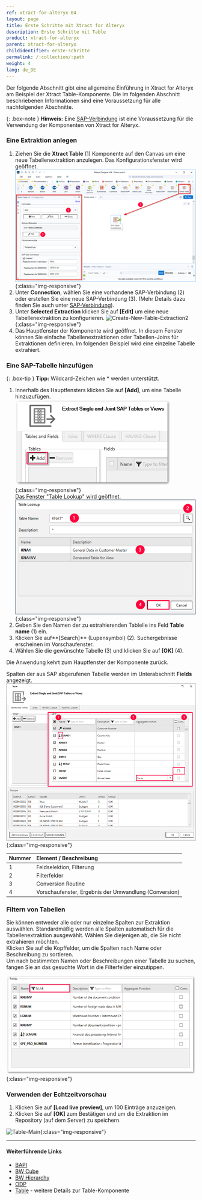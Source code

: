 ```yaml
---
ref: xtract-for-alteryx-04
layout: page
title: Erste Schritte mit Xtract for Alteryx
description: Erste Schritte mit Table
product: xtract-for-alteryx
parent: xtract-for-alteryx
childidentifier: erste-schritte
permalink: /:collection/:path
weight: 4
lang: de_DE
---
```


Der folgende Abschnitt gibt eine allgemeine Einführung in Xtract for Alteryx am Beispiel der Xtract Table-Komponente.
Die im folgenden Abschnitt beschriebenen Informationen sind eine Voraussetzung für alle nachfolgenden Abschnitte.

{: .box-note }
**Hinweis:** Eine [SAP-Verbindung](./einfuehrung/sap-verbindung) ist eine Voraussetzung für die Verwendung der Komponenten von Xtract for Alteryx.

### Eine Extraktion anlegen

1. Ziehen Sie die **Xtract Table** (1) Komponente auf den Canvas um eine neue Tabellenextraktion anzulegen. Das Konfigurationsfenster wird geöffnet. 
![Create-New-Table-Extraction](/img/content/xfa/xfa_create_table_extraction_01.png){:class="img-responsive"}
2. Unter **Connection**, wählen Sie eine vorhandene  SAP-Verbindung (2) oder erstellen Sie eine neue SAP-Verbindung (3). (Mehr Details dazu finden Sie auch unter [SAP-Verbindung](./einfuehrung/sap-verbindung)).
3. Unter **Selected Extraction** klicken Sie auf **[Edit]**  um eine neue Tabellenextraktion zu konfigurieren.
![Create-New-Table-Extraction2](/img/content/xfa_create_table_extraction_02.png){:class="img-responsive"}
4. Das Hauptfenster der Komponente wird geöffnet. In diesem Fenster können Sie einfache Tabellenextraktionen oder Tabellen-Joins für Extraktionen definieren. Im folgenden Beispiel wird eine einzelne Tabelle extrahiert.

### Eine SAP-Tabelle hinzufügen

{: .box-tip }
**Tipp:** Wildcard-Zeichen wie * werden unterstützt. 

1. Innerhalb des Hauptfensters klicken Sie auf **[Add]**, um eine Tabelle hinzuzufügen.<br>
![Add-New-Table](/img/content/table/table_main-window_add.png){:class="img-responsive"} <br/>
Das Fenster "Table Lookup" wird geöffnet. <br/>
![Look-Up-Table](/img/content/table/table_look-up.png){:class="img-responsive"} <br/>
2. Geben Sie den Namen der zu extrahierenden Tablelle ins Feld **Table name** (1) ein.<br>
3. Klicken Sie auf**[Search]** (Lupensymbol) (2).
Suchergebnisse erscheinen im Vorschaufenster.
4. Wählen Sie die gewünschte Tabelle (3) und klicken Sie auf **[OK]** (4). <br>

Die Anwendung kehrt zum Hauptfenster der Komponente zurück.<br>

Spalten der aus SAP abgerufenen Tabelle werden im Unterabschnitt **Fields** angezeigt.<br>
![Table-Form](/img/content/table/table_fields_filter.png){:class="img-responsive"}<br>

| Nummer | Element / Beschreibung | 
|:------------|:-----|
| 1  | Feldselektion, Filterung |  
| 2  | Filterfelder   |  
| 3  | Conversion Routine  |
| 4  | Vorschaufenster, Ergebnis der Umwandlung (Conversion)   |   

### Filtern von Tabellen

Sie können entweder alle oder nur einzelne Spalten zur Extraktion auswählen. 
Standardmäßig werden alle Spalten automatisch für die Tabellenextraktion ausgewählt. Wählen Sie diejenigen ab, die Sie nicht extrahieren möchten.<br>
Klicken Sie auf die Kopffelder, um die Spalten nach Name oder Beschreibung zu sortieren.<br>
Um nach bestimmten Namen oder Beschreibungen einer Tabelle zu suchen, fangen Sie an das gesuchte Wort in die Filterfelder einzutippen.<br>

![Table-Main](/img/content/table/fields_filter-search.png){:class="img-responsive"}

### Verwenden der Echtzeitvorschau

1. Klicken Sie auf **[Load live preview]**, um 100 Einträge anzuzeigen.
2. Klicken Sie auf **[OK]** zum Bestätigen und um die Extraktion im Repository (auf dem Server) zu speichern.

![Table-Main](/img/content/xfa/xfa-table-preview.png){:class="img-responsive"}


*****
#### Weiterführende Links
- [BAPI](./bapis-und-funktionsbausteine)
- [BW Cube](./bw-cube)
- [BW Hierarchy](./bw-hierarchien)
- [ODP](./odp)
- [Table](./table) - weitere Details zur Table-Komponente


